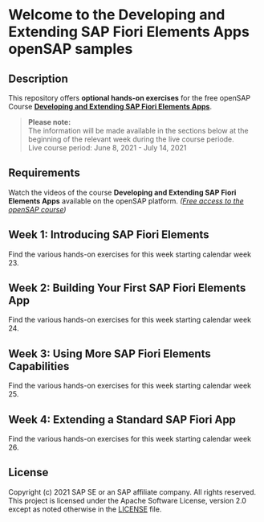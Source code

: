# Welcome to the Developing and Extending SAP Fiori Elements Apps openSAP samples

## Description
This repository offers **optional hands-on exercises** for the free openSAP Course **[Developing and Extending SAP Fiori Elements Apps](https://open.sap.com/courses/fiori-ea1)**.

>**Please note:**  
>The information will be made available in the sections below at the beginning of the relevant week during the live course periode.    
>Live course period: June 8, 2021 - July 14, 2021

## Requirements
Watch the videos of the course **Developing and Extending SAP Fiori Elements Apps** available on the openSAP platform. _([Free access to the openSAP course](https://open.sap.com/courses/fiori-ea1))_


## Week 1: Introducing SAP Fiori Elements
Find the various hands-on exercises for this week starting calendar week 23.


## Week 2: Building Your First SAP Fiori Elements App
Find the various hands-on exercises for this week starting calendar week 24.


## Week 3: Using More SAP Fiori Elements Capabilities
Find the various hands-on exercises for this week starting calendar week 25.


## Week 4: Extending a Standard SAP Fiori App
Find the various hands-on exercises for this week starting calendar week 26.

## License
Copyright (c) 2021 SAP SE or an SAP affiliate company. All rights reserved. This project is licensed under the Apache Software License, version 2.0 except as noted otherwise in the [LICENSE](LICENSES/Apache-2.0.txt) file.